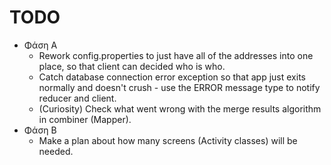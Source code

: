 TODO
===
- Φάση Α
  - Rework config.properties to just have all of the addresses into one place, so that client can decided who is who.
  - Catch database connection error exception so that app just exits normally and doesn't crush - use the ERROR message type to notify reducer and client.
  - (Curiosity) Check what went wrong with the merge results algorithm in combiner (Mapper).
- Φάση Β
  - Make a plan about how many screens (Activity classes) will be needed.
  
